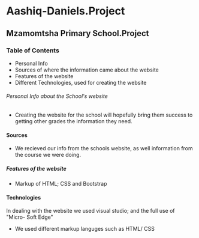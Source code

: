 # Aashiq-Daniels.Project

## Mzamomtsha Primary School.Project 
 
### Table of Contents
 - Personal Info
 - Sources of where the information came about the website
 - Features of the website
 - Different Technologies, used for creating the website
 
 ###### Personal Info about the School's website
- Creating the website for the school will hopefully bring them success to getting other grades the information they need.

#### Sources 
 - We recieved our info from the schools website, as well information from the course we were doing.

##### Features of the website
- Markup of HTML; CSS and Bootstrap

#### Technologies
 In dealing with the website we used visual studio; and the full use of "Micro- Soft Edge"
 - We used different markup languges such as HTML/ CSS






